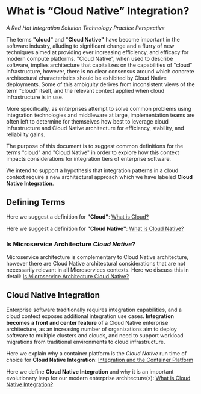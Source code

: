 # What is “Cloud Native” Integration? 
*A Red Hat Integration Solution Technology Practice Perspective* 

The terms **"cloud"** and **"Cloud Native"** have become important in the software industry, alluding to significant change and a flurry of new techniques aimed at providing ever increasing efficiency, and efficacy for modern compute platforms. "Cloud Native", when used to describe software, implies architecture that capitalizes on the capabilities of "cloud" infrastructure, however, there is no clear consensus around which concrete architectural characteristics should be exhibited by Cloud Native deployments. Some of this ambiguity derives from inconsistent views of the term "cloud" itself, and the relevant context applied when cloud infrastructure is in use.

More specifically, as enterprises attempt to solve common problems using integration technologies and middleware at large, implementation teams are often left to determine for themselves how best to leverage cloud infrastructure and Cloud Native architecture for efficiency, stability, and reliability gains.

The purpose of this document is to suggest common definitions for the terms "cloud" and "Cloud Native" in order to explore how this context impacts considerations for integration tiers of enterprise software.

We intend to support a hypothesis that integration patterns in a cloud context require a new architectural approach which we have labeled **Cloud Native Integration**.


## Defining Terms

Here we suggest a definition for **"Cloud"**: [What is Cloud?](definition-cloud.md)

Here we suggest a definition for **"Cloud Native"**: [What is Cloud Native?](definition-cloudnative.md)


### Is Microservice Architecture *Cloud Native*?
Microservice architecture is complementary to Cloud Native architecture, however there are Cloud Native architectural considerations that are not necessarily relevant in all Microservices contexts. Here we discuss this in detail: [Is Microservice Architecture Cloud Native?](msa-cloudnative.md)


## **Cloud Native Integration**  
Enterprise software traditionally requires integration capabilities, and a cloud context exposes additional integration use cases. **Integration becomes a front and center feature** of a Cloud Native enterprise architecture, as an increasing number of organizations aim to deploy software to multiple clusters and clouds, and need to support workload migrations from traditional environments to cloud infrastructure. 

Here we explain why a container platform is the *Cloud Native* run time of choice for **Cloud Native Integration**: [Integration and the Container Platform](cloud-native-container-platform.md)

Here we define **Cloud Native Integration** and why it is an important evolutionary leap for our modern enterprise architecture(s): [What is Cloud Native Integration?](what-is-cloud-native-integration.md) 
